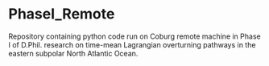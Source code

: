 # PhaseI_Remote
Repository containing python code run on Coburg remote machine in Phase I of D.Phil. research on time-mean Lagrangian overturning pathways in the eastern subpolar North Atlantic Ocean.
